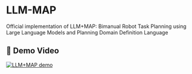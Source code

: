 # LLM-MAP
Official implementation of LLM+MAP: Bimanual Robot Task Planning using Large Language Models and Planning Domain Definition Language

## 🎥 Demo Video

[![LLM+MAP demo](https://markdown-videos-api.jorgenkh.no/url?url=https://youtu.be/i2j1WyNaBa8)](https://youtu.be/i2j1WyNaBa8)